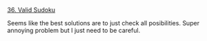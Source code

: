 [36. Valid Sudoku](https://leetcode.com/problems/valid-sudoku/)

Seems like the best solutions are to just check all posibilities. Super annoying problem but I just need to be careful.